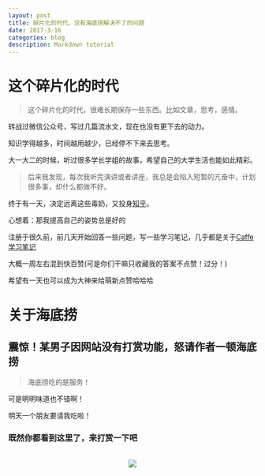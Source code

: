 ```yaml
---
layout: post
title: 碎片化的时代，没有海底捞解决不了的问题
date: 2017-3-16
categories: blog
description: Markdown tutorial
---
```


# 这个碎片化的时代

> 这个碎片化的时代，很难长期保存一些东西。比如文章，思考，感情。

转战过微信公众号，写过几篇流水文，现在也没有更下去的动力。

知识学得越多，时间越用越少，已经停不下来去思考。

大一大二的时候，听过很多学长学姐的故事，希望自己的大学生活也能如此精彩。

> 后来我发现，每次我听完演讲或者讲座，我总是会陷入短暂的亢奋中，计划很多事，却什么都做不好。

终于有一天，决定远离这些毒奶，又投身[知乎](https://www.zhihu.com/people/yang-ce-yuan)。

心想着：那我提高自己的姿势总是好的

注册于很久前，前几天开始回答一些问题，写一些学习笔记，几乎都是关于[Caffe学习笔记](https://limbo0000.github.io/limbo/Study/)

大概一周左右混到快百赞(可是你们干嘛只收藏我的答案不点赞！过分！)

希望有一天也可以成为大神来给萌新点赞哈哈哈

# 关于海底捞

## 震惊！某男子因网站没有打赏功能，怒请作者一顿海底捞

> 海底捞吃的是服务！

可是明明味道也不错啊！

明天一个朋友要请我吃啦！



### 既然你都看到这里了，来打赏一下吧
<br/>


<center>
<a href="http://p1.bpimg.com/4851/06faaf49e2b09e8c.jpg" title="点击显示原始图片"><img src="http://p1.bpimg.com/4851/06faaf49e2b09e8ct.jpg"></a>
</center>


<br/>
